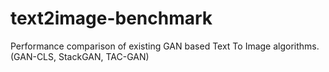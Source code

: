# text2image-benchmark
Performance comparison of existing GAN based Text To Image algorithms. (GAN-CLS, StackGAN, TAC-GAN)
